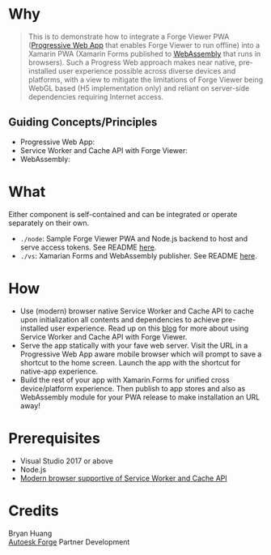 # Why

> This is to demonstrate how to integrate a Forge Viewer PWA ([Progressive Web App](https://developers.google.com/web/progressive-web-apps/) that enables Forge Viewer to run offline) into a Xamarin PWA (Xamarin Forms published to [WebAssembly](https://developer.mozilla.org/en-US/docs/WebAssembly) that runs in browsers). Such a Progress Web approach makes near native, pre-installed user experience possible across diverse devices and platforms, with a view to mitigate the limitations of Forge Viewer being WebGL based (H5 implementation only) and reliant on server-side dependencies requiring Internet access.

## Guiding Concepts/Principles

- Progressive Web App:
- Service Worker and Cache API with Forge Viewer:
- WebAssembly:

# What

Either component is self-contained and can be integrated or operate separately on their own.

- `./node`: Sample Forge Viewer PWA and Node.js backend to host and serve access tokens. See README [here](./node/).
- `./vs`: Xamarian Forms and WebAssembly publisher. See README [here](./vs/).

# How

- Use (modern) browser native Service Worker and Cache API to cache upon initialization all contents and dependencies to achieve pre-installed user experience. Read up on this [blog](https://forge.autodesk.com/blog/disconnected-workflows) for more about using Service Worker and Cache API with Forge Viewer.
- Serve the app statically with your fave web server. Visit the URL in a Progressive Web App aware mobile browser which will prompt to save a shortcut to the home screen. Launch the app with the shortcut for native-app experience.
- Build the rest of your app with Xamarin.Forms for unified cross device/platform experience. Then publish to app stores and also as WebAssembly module for your PWA release to make installation an URL away!

# Prerequisites

- Visual Studio 2017 or above
- Node.js
- [Modern browser supportive of Service Worker and Cache API](https://jakearchibald.github.io/isserviceworkerready/)

# Credits
Bryan Huang<br/>
[Autoesk Forge](https://forge.autoesk.com) Partner Development






